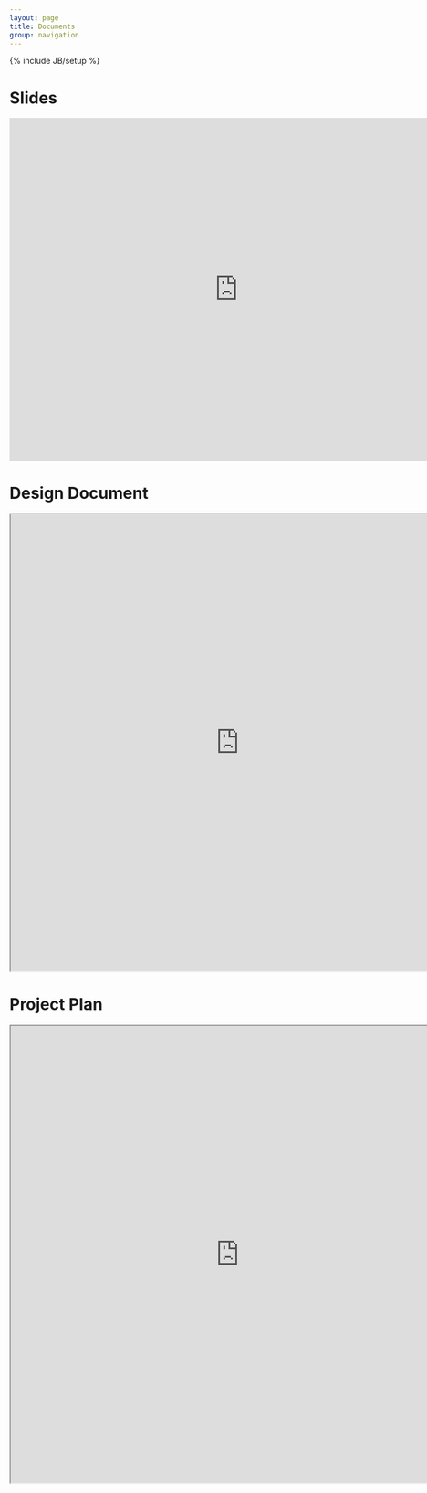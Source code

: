 ```yaml
---
layout: page
title: Documents
group: navigation
---
```

{% include JB/setup %}

# Slides
<iframe src="https://docs.google.com/presentation/d/1HlGNYl5fNbsy3fPKVCZnMaHdOGCFyfaEpEdwmwU9stw/embed?start=false&loop=false&delayms=3000" frameborder="0" width="800" height="600" allowfullscreen="true" mozallowfullscreen="true" webkitallowfullscreen="true"> </iframe>

# Design Document
<iframe src="https://docs.google.com/document/d/1Y6CH9beSauGyFeEVq8oqfPrC_C1lIYa-CssfAdH1xhg/pub?embedded=true" width="800" height="800"> </iframe>

# Project Plan
<iframe src="https://docs.google.com/document/d/1qSgNXo7O7K5yipU2tC-H4A8E1w-N92U7M3jNKFUCKTc/pub?embedded=true" width="800" height="800"> </iframe>
